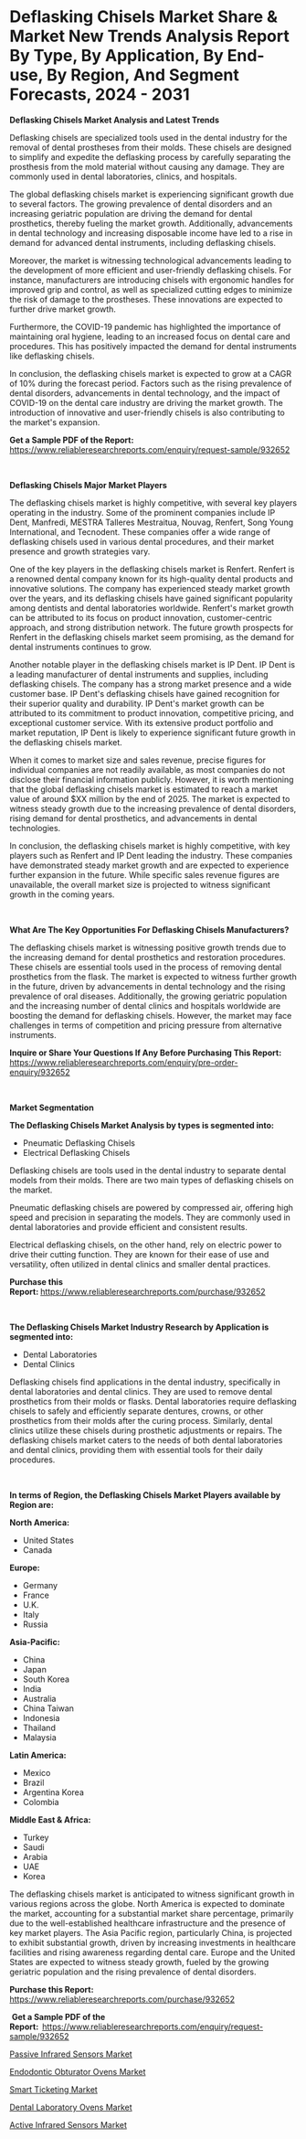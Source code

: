<p><h1>Deflasking Chisels Market Share & Market New Trends Analysis Report By Type, By Application, By End-use, By Region, And Segment Forecasts, 2024 - 2031</h1></p><p><strong>Deflasking Chisels Market Analysis and Latest Trends</strong></p>
<p><p>Deflasking chisels are specialized tools used in the dental industry for the removal of dental prostheses from their molds. These chisels are designed to simplify and expedite the deflasking process by carefully separating the prosthesis from the mold material without causing any damage. They are commonly used in dental laboratories, clinics, and hospitals.</p><p>The global deflasking chisels market is experiencing significant growth due to several factors. The growing prevalence of dental disorders and an increasing geriatric population are driving the demand for dental prosthetics, thereby fueling the market growth. Additionally, advancements in dental technology and increasing disposable income have led to a rise in demand for advanced dental instruments, including deflasking chisels.</p><p>Moreover, the market is witnessing technological advancements leading to the development of more efficient and user-friendly deflasking chisels. For instance, manufacturers are introducing chisels with ergonomic handles for improved grip and control, as well as specialized cutting edges to minimize the risk of damage to the prostheses. These innovations are expected to further drive market growth.</p><p>Furthermore, the COVID-19 pandemic has highlighted the importance of maintaining oral hygiene, leading to an increased focus on dental care and procedures. This has positively impacted the demand for dental instruments like deflasking chisels.</p><p>In conclusion, the deflasking chisels market is expected to grow at a CAGR of 10% during the forecast period. Factors such as the rising prevalence of dental disorders, advancements in dental technology, and the impact of COVID-19 on the dental care industry are driving the market growth. The introduction of innovative and user-friendly chisels is also contributing to the market's expansion.</p></p>
<p><strong>Get a Sample PDF of the Report:&nbsp;</strong> <a href="https://www.reliableresearchreports.com/enquiry/request-sample/932652">https://www.reliableresearchreports.com/enquiry/request-sample/932652</a></p>
<p>&nbsp;</p>
<p><strong>Deflasking Chisels Major Market Players</strong></p>
<p><p>The deflasking chisels market is highly competitive, with several key players operating in the industry. Some of the prominent companies include IP Dent, Manfredi, MESTRA Talleres Mestraitua, Nouvag, Renfert, Song Young International, and Tecnodent. These companies offer a wide range of deflasking chisels used in various dental procedures, and their market presence and growth strategies vary.</p><p>One of the key players in the deflasking chisels market is Renfert. Renfert is a renowned dental company known for its high-quality dental products and innovative solutions. The company has experienced steady market growth over the years, and its deflasking chisels have gained significant popularity among dentists and dental laboratories worldwide. Renfert's market growth can be attributed to its focus on product innovation, customer-centric approach, and strong distribution network. The future growth prospects for Renfert in the deflasking chisels market seem promising, as the demand for dental instruments continues to grow.</p><p>Another notable player in the deflasking chisels market is IP Dent. IP Dent is a leading manufacturer of dental instruments and supplies, including deflasking chisels. The company has a strong market presence and a wide customer base. IP Dent's deflasking chisels have gained recognition for their superior quality and durability. IP Dent's market growth can be attributed to its commitment to product innovation, competitive pricing, and exceptional customer service. With its extensive product portfolio and market reputation, IP Dent is likely to experience significant future growth in the deflasking chisels market.</p><p>When it comes to market size and sales revenue, precise figures for individual companies are not readily available, as most companies do not disclose their financial information publicly. However, it is worth mentioning that the global deflasking chisels market is estimated to reach a market value of around $XX million by the end of 2025. The market is expected to witness steady growth due to the increasing prevalence of dental disorders, rising demand for dental prosthetics, and advancements in dental technologies.</p><p>In conclusion, the deflasking chisels market is highly competitive, with key players such as Renfert and IP Dent leading the industry. These companies have demonstrated steady market growth and are expected to experience further expansion in the future. While specific sales revenue figures are unavailable, the overall market size is projected to witness significant growth in the coming years.</p></p>
<p>&nbsp;</p>
<p><strong>What Are The Key Opportunities For Deflasking Chisels Manufacturers?</strong></p>
<p><p>The deflasking chisels market is witnessing positive growth trends due to the increasing demand for dental prosthetics and restoration procedures. These chisels are essential tools used in the process of removing dental prosthetics from the flask. The market is expected to witness further growth in the future, driven by advancements in dental technology and the rising prevalence of oral diseases. Additionally, the growing geriatric population and the increasing number of dental clinics and hospitals worldwide are boosting the demand for deflasking chisels. However, the market may face challenges in terms of competition and pricing pressure from alternative instruments.</p></p>
<p><strong>Inquire or Share Your Questions If Any Before Purchasing This Report:</strong> <a href="https://www.reliableresearchreports.com/enquiry/pre-order-enquiry/932652">https://www.reliableresearchreports.com/enquiry/pre-order-enquiry/932652</a></p>
<p>&nbsp;</p>
<p><strong>Market Segmentation</strong></p>
<p><strong>The Deflasking Chisels Market Analysis by types is segmented into:</strong></p>
<p><ul><li>Pneumatic Deflasking Chisels</li><li>Electrical Deflasking Chisels</li></ul></p>
<p><p>Deflasking chisels are tools used in the dental industry to separate dental models from their molds. There are two main types of deflasking chisels on the market. </p><p>Pneumatic deflasking chisels are powered by compressed air, offering high speed and precision in separating the models. They are commonly used in dental laboratories and provide efficient and consistent results. </p><p>Electrical deflasking chisels, on the other hand, rely on electric power to drive their cutting function. They are known for their ease of use and versatility, often utilized in dental clinics and smaller dental practices.</p></p>
<p><strong>Purchase this Report:&nbsp;</strong><a href="https://www.reliableresearchreports.com/purchase/932652">https://www.reliableresearchreports.com/purchase/932652</a></p>
<p>&nbsp;</p>
<p><strong>The Deflasking Chisels Market Industry Research by Application is segmented into:</strong></p>
<p><ul><li>Dental Laboratories</li><li>Dental Clinics</li></ul></p>
<p><p>Deflasking chisels find applications in the dental industry, specifically in dental laboratories and dental clinics. They are used to remove dental prosthetics from their molds or flasks. Dental laboratories require deflasking chisels to safely and efficiently separate dentures, crowns, or other prosthetics from their molds after the curing process. Similarly, dental clinics utilize these chisels during prosthetic adjustments or repairs. The deflasking chisels market caters to the needs of both dental laboratories and dental clinics, providing them with essential tools for their daily procedures.</p></p>
<p>&nbsp;</p>
<p><strong>In terms of Region, the Deflasking Chisels Market Players available by Region are:</strong></p>
<p>
    <p> <strong> North America: </strong>
        <ul>
            <li>United States</li>
            <li>Canada</li>
        </ul>
        </p> 
    <p> <strong> Europe: </strong>
        <ul>
            <li>Germany</li>
            <li>France</li>
            <li>U.K.</li>
            <li>Italy</li>
            <li>Russia</li>
        </ul>
        </p> 
    <p> <strong> Asia-Pacific: </strong>
        <ul>
            <li>China</li>
            <li>Japan</li>
            <li>South Korea</li>
            <li>India</li>
            <li>Australia</li>
            <li>China Taiwan</li>
            <li>Indonesia</li>
            <li>Thailand</li>
            <li>Malaysia</li>
        </ul>
        </p> 
    <p> <strong> Latin America: </strong>
        <ul>
            <li>Mexico</li>
            <li>Brazil</li>
            <li>Argentina Korea</li>
            <li>Colombia</li>
        </ul>
        </p> 
    <p> <strong> Middle East & Africa: </strong>
        <ul>
            <li>Turkey</li>
            <li>Saudi</li>
            <li>Arabia</li>
            <li>UAE</li>
            <li>Korea</li>
        </ul>
    </p>
    </p>
<p><p>The deflasking chisels market is anticipated to witness significant growth in various regions across the globe. North America is expected to dominate the market, accounting for a substantial market share percentage, primarily due to the well-established healthcare infrastructure and the presence of key market players. The Asia Pacific region, particularly China, is projected to exhibit substantial growth, driven by increasing investments in healthcare facilities and rising awareness regarding dental care. Europe and the United States are expected to witness steady growth, fueled by the growing geriatric population and the rising prevalence of dental disorders.</p></p>
<p><strong>Purchase this Report: </strong><a href="https://www.reliableresearchreports.com/purchase/932652">https://www.reliableresearchreports.com/purchase/932652</a></p>
<p>&nbsp;<strong>Get a Sample PDF of the Report:&nbsp;&nbsp;</strong><a href="https://www.reliableresearchreports.com/enquiry/request-sample/932652">https://www.reliableresearchreports.com/enquiry/request-sample/932652</a></p>
<p><strong></strong></p>
<p><p><a href="https://medium.com/p/b4f47c73d95e/edit">Passive Infrared Sensors Market</a></p><p><a href="https://github.com/irfadac/Market-Research-Report-List-1/blob/main/endodontic-obturator-ovens-market.md">Endodontic Obturator Ovens Market</a></p><p><a href="https://medium.com/p/9b2482fed261/edit">Smart Ticketing Market</a></p><p><a href="https://github.com/yoshih12/Market-Research-Report-List-1/blob/main/dental-laboratory-ovens-market.md">Dental Laboratory Ovens Market</a></p><p><a href="https://medium.com/p/2d379ea6daf0/edit">Active Infrared Sensors Market</a></p></p>